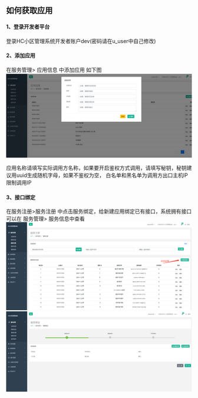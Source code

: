 ## 如何获取应用

#### 1、登录开发者平台
登录HC小区管理系统开发者账户dev(密码请在u_user中自己修改)

#### 2、添加应用
在服务管理> 应用信息 中添加应用 如下图
![image](../images/api/001.png)

应用名称请填写实际调用方名称，如果要开启鉴权方式调用，请填写秘钥，秘钥建议用uuid生成随机字母，如果不鉴权为空，
白名单和黑名单为调用方出口主机IP限制调用IP

#### 3、接口绑定
在服务注册>服务注册 中点击服务绑定，给新建应用绑定已有接口，系统拥有接口可以在 服务管理> 服务信息中查看
![image](../images/api/002.png)
![image](../images/api/003.png)